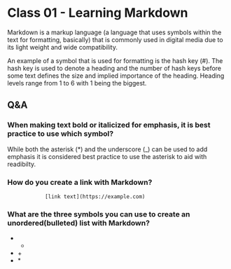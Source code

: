 # Class 01 - Learning Markdown

Markdown is a markup language (a language that uses symbols within the text for formatting, basically) that is commonly used in digital media due to its light weight and wide compatibility.

An example of a symbol that is used for formatting is the hash key (#). The hash key is used to denote a heading and the number of hash keys before some text defines the size and implied importance of the heading. Heading levels range from 1 to 6 with 1 being the biggest.

## Q&A

### When making text bold or italicized for emphasis, it is best practice to use which symbol?

While both the asterisk (\*) and the underscore (\_) can be used to add emphasis it is considered best practice to use the asterisk to aid with readibilty.

### How do you create a link with Markdown?

                [link text](https://example.com)

### What are the three symbols you can use to create an unordered(bulleted) list with Markdown?

- -
- \+
- \*
